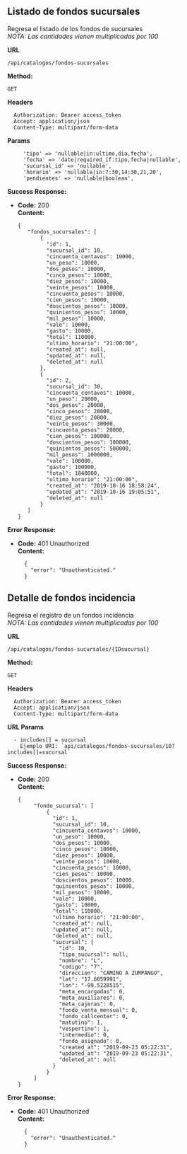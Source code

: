 ## Listado de fondos sucursales
Regresa el listado de los fondos de sucursales<br>
*NOTA: Las cantidades vienen multiplicadas por 100*

 **URL**

    /api/catalogos/fondos-sucursales

 **Method:**

  `GET`
  
 **Headers**
   
      Authorization: Bearer access_token
      Accept: application/json
      Content-Type: multipart/form-data
     
     
 **Params**
 
        
         'tipo' => 'nullable|in:ultimo,dia,fecha',
         'fecha' => 'date|required_if:tipo,fecha|nullable',
         'sucursal_id' => 'nullable',
         'horario' => 'nullable|in:7:30,14:30,21,20',
         'pendientes' => 'nullable|boolean',
         
         

**Success Response:**

* **Code:** 200 <br />
  **Content:** 
  
      {
         "fondos_sucursales": [
             {
               "id": 1,
               "sucursal_id": 10,
               "cincuenta_centavos": 10000,
               "un_peso": 10000,
               "dos_pesos": 10000,
               "cinco_pesos": 10000,
               "diez_pesos": 10000,
               "veinte_pesos": 10000,
               "cincuenta_pesos": 10000,
               "cien_pesos": 10000,
               "doscientos_pesos": 10000,
               "quinientos_pesos": 10000,
               "mil_pesos": 10000,
               "vale": 10000,
               "gasto": 10000,
               "total": 110000,
               "ultimo_horario": "21:00:00",
               "created_at": null,
               "updated_at": null,
               "deleted_at": null
             },
             {
               "id": 2,
               "sucursal_id": 30,
               "cincuenta_centavos": 10000,
               "un_peso": 20000,
               "dos_pesos": 20000,
               "cinco_pesos": 20000,
               "diez_pesos": 20000,
               "veinte_pesos": 30000,
               "cincuenta_pesos": 20000,
               "cien_pesos": 100000,
               "doscientos_pesos": 100000,
               "quinientos_pesos": 500000,
               "mil_pesos": 1000000,
               "vale": 100000,
               "gasto": 100000,
               "total": 1840000,
               "ultimo_horario": "21:00:00",
               "created_at": "2019-10-16 18:58:24",
               "updated_at": "2019-10-16 19:05:51",
               "deleted_at": null
             }
         ]
      }

**Error Response:**

  * **Code:** 401 Unauthorized <br />
    **Content:** 
  
          {
            "error": "Unauthenticated."
          }  
          
            
                    
## Detalle de fondos incidencia
Regresa el registro de un fondos incidencia<br>
*NOTA: Las cantidades vienen multiplicadas por 100*

 **URL**

    /api/catalogos/fondos-sucursales/{IDsucursal}

 **Method:**

  `GET`
  
 **Headers**
   
      Authorization: Bearer access_token
      Accept: application/json
      Content-Type: multipart/form-data
     
 **URL Params**

      - includes[] = sucursal
        Ejemplo URI: `api/catalogos/fondos-sucursales/10?includes[]=sucursal`

**Success Response:**

* **Code:** 200 <br />
  **Content:** 
  
      {
           "fondo_sucursal": [
               {
                 "id": 1,
                 "sucursal_id": 10,
                 "cincuenta_centavos": 10000,
                 "un_peso": 10000,
                 "dos_pesos": 10000,
                 "cinco_pesos": 10000,
                 "diez_pesos": 10000,
                 "veinte_pesos": 10000,
                 "cincuenta_pesos": 10000,
                 "cien_pesos": 10000,
                 "doscientos_pesos": 10000,
                 "quinientos_pesos": 10000,
                 "mil_pesos": 10000,
                 "vale": 10000,
                 "gasto": 10000,
                 "total": 110000,
                 "ultimo_horario": "21:00:00",
                 "created_at": null,
                 "updated_at": null,
                 "deleted_at": null,
                 "sucursal": {
                   "id": 10,
                   "tipo_sucursal": null,
                   "nombre": "L",
                   "codigo": "7",
                   "direccion": "CAMINO A ZUMPANGO",
                   "lat": "17.6059991",
                   "lon": "-99.5228515",
                   "meta_encargadas": 0,
                   "meta_auxiliares": 0,
                   "meta_cajeras": 0,
                   "fondo_venta_mensual": 0,
                   "fondo_callcenter": 0,
                   "matutino": 1,
                   "vespertino": 1,
                   "intermedio": 0,
                   "fondo_asignado": 0,
                   "created_at": "2019-09-23 05:22:31",
                   "updated_at": "2019-09-23 05:22:31",
                   "deleted_at": null
                 }
               }
           ]
      }

**Error Response:**

  * **Code:** 401 Unauthorized <br />
    **Content:** 
  
          {
            "error": "Unauthenticated."
          }  
